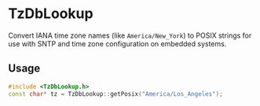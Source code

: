 # TzDbLookup

Convert IANA time zone names (like `America/New_York`) to POSIX strings for use with SNTP and time zone configuration on embedded systems.

## Usage

```cpp
#include <TzDbLookup.h>
const char* tz = TzDbLookup::getPosix("America/Los_Angeles");
